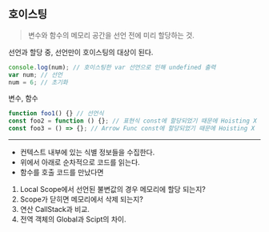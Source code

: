 ## 호이스팅

> 변수와 함수의 메모리 공간을 선언 전에 미리 할당하는 것.

선언과 할당 중, 선언만이 호이스팅의 대상이 된다.

```js
console.log(num); // 호이스팅한 var 선언으로 인해 undefined 출력
var num; // 선언
num = 6; // 초기화
```

변수, 함수

```js
function foo1() {} // 선언식
const foo2 = function () {}; // 표현식 const에 할당되었기 때문에 Hoisting X
const foo3 = () => {}; // Arrow Func const에 할당되었기 때문에 Hoisting X
```

---

- 컨텍스트 내부에 있는 식별 정보들을 수집한다.
- 위에서 아래로 순차적으로 코드를 읽는다.
- 함수를 호출 코드를 만났다면

1. Local Scope에서 선언된 불변값의 경우 메모리에 할당 되는지?
2. Scope가 닫히면 메모리에서 삭제 되는지?
3. 연산 CallStack과 비교.
4. 전역 객체의 Global과 Scipt의 차이.
